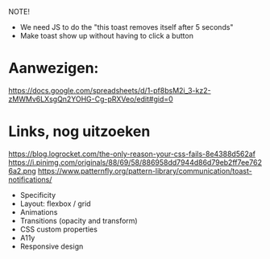 NOTE!
- We need JS to do the "this toast removes itself after 5 seconds"
- Make toast show up without having to click a button

# Aanwezigen:

https://docs.google.com/spreadsheets/d/1-pf8bsM2i_3-kz2-zMWMv6LXsgQn2YOHG-Cg-pRXVeo/edit#gid=0

# Links, nog uitzoeken

https://blog.logrocket.com/the-only-reason-your-css-fails-8e4388d562af
https://i.pinimg.com/originals/88/69/58/886958dd7944d86d79eb2ff7ee7626a2.png
https://www.patternfly.org/pattern-library/communication/toast-notifications/


- Specificity
- Layout: flexbox / grid
- Animations
- Transitions (opacity and transform)
- CSS custom properties
- A11y
- Responsive design
